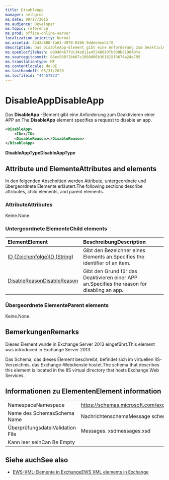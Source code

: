 ```yaml
---
title: DisableApp
manager: sethgros
ms.date: 09/17/2015
ms.audience: Developer
ms.topic: reference
ms.prod: office-online-server
localization_priority: Normal
ms.assetid: 42d2a888-fa62-4970-8306-9ddde4eeb1f0
description: Das DisableApp-Element gibt eine Anforderung zum Deaktivieren einer APP an.
ms.openlocfilehash: e99464677dc34e011e45548083fb830b819649fa
ms.sourcegitcommit: 88ec988f2bb67c1866d06b361615f3674a24e795
ms.translationtype: MT
ms.contentlocale: de-DE
ms.lasthandoff: 05/31/2020
ms.locfileid: "44457823"
---
```

# <a name="disableapp"></a><span data-ttu-id="4794c-103">DisableApp</span><span class="sxs-lookup"><span data-stu-id="4794c-103">DisableApp</span></span>

<span data-ttu-id="4794c-104">Das **DisableApp** -Element gibt eine Anforderung zum Deaktivieren einer APP an.</span><span class="sxs-lookup"><span data-stu-id="4794c-104">The **DisableApp** element specifies a request to disable an app.</span></span> 
  
```XML
<DisableApp>
    <ID></ID>
    <DisableReason></DisableReason>
</DisableApp>
```

 <span data-ttu-id="4794c-105">**DisableAppType**</span><span class="sxs-lookup"><span data-stu-id="4794c-105">**DisableAppType**</span></span>
## <a name="attributes-and-elements"></a><span data-ttu-id="4794c-106">Attribute und Elemente</span><span class="sxs-lookup"><span data-stu-id="4794c-106">Attributes and elements</span></span>

<span data-ttu-id="4794c-107">In den folgenden Abschnitten werden Attribute, untergeordnete und übergeordnete Elemente erläutert.</span><span class="sxs-lookup"><span data-stu-id="4794c-107">The following sections describe attributes, child elements, and parent elements.</span></span>
  
### <a name="attributes"></a><span data-ttu-id="4794c-108">Attribute</span><span class="sxs-lookup"><span data-stu-id="4794c-108">Attributes</span></span>

<span data-ttu-id="4794c-109">Keine.</span><span class="sxs-lookup"><span data-stu-id="4794c-109">None.</span></span>
  
### <a name="child-elements"></a><span data-ttu-id="4794c-110">Untergeordnete Elemente</span><span class="sxs-lookup"><span data-stu-id="4794c-110">Child elements</span></span>

|<span data-ttu-id="4794c-111">**Element**</span><span class="sxs-lookup"><span data-stu-id="4794c-111">**Element**</span></span>|<span data-ttu-id="4794c-112">**Beschreibung**</span><span class="sxs-lookup"><span data-stu-id="4794c-112">**Description**</span></span>|
|:-----|:-----|
|[<span data-ttu-id="4794c-113">ID (Zeichenfolge)</span><span class="sxs-lookup"><span data-stu-id="4794c-113">ID (String)</span></span>](id-string.md) <br/> |<span data-ttu-id="4794c-114">Gibt den Bezeichner eines Elements an.</span><span class="sxs-lookup"><span data-stu-id="4794c-114">Specifies the identifier of an item.</span></span>  <br/> |
|[<span data-ttu-id="4794c-115">DisableReason</span><span class="sxs-lookup"><span data-stu-id="4794c-115">DisableReason</span></span>](disablereason.md) <br/> |<span data-ttu-id="4794c-116">Gibt den Grund für das Deaktivieren einer APP an.</span><span class="sxs-lookup"><span data-stu-id="4794c-116">Specifies the reason for disabling an app.</span></span>  <br/> |
   
### <a name="parent-elements"></a><span data-ttu-id="4794c-117">Übergeordnete Elemente</span><span class="sxs-lookup"><span data-stu-id="4794c-117">Parent elements</span></span>

<span data-ttu-id="4794c-118">Keine.</span><span class="sxs-lookup"><span data-stu-id="4794c-118">None.</span></span>
  
## <a name="remarks"></a><span data-ttu-id="4794c-119">Bemerkungen</span><span class="sxs-lookup"><span data-stu-id="4794c-119">Remarks</span></span>

<span data-ttu-id="4794c-120">Dieses Element wurde in Exchange Server 2013 eingeführt.</span><span class="sxs-lookup"><span data-stu-id="4794c-120">This element was introduced in Exchange Server 2013.</span></span>
  
<span data-ttu-id="4794c-121">Das Schema, das dieses Element beschreibt, befindet sich im virtuellen IIS-Verzeichnis, das Exchange-Webdienste hostet.</span><span class="sxs-lookup"><span data-stu-id="4794c-121">The schema that describes this element is located in the IIS virtual directory that hosts Exchange Web Services.</span></span>
  
## <a name="element-information"></a><span data-ttu-id="4794c-122">Informationen zu Elementen</span><span class="sxs-lookup"><span data-stu-id="4794c-122">Element information</span></span>

|||
|:-----|:-----|
|<span data-ttu-id="4794c-123">Namespace</span><span class="sxs-lookup"><span data-stu-id="4794c-123">Namespace</span></span>  <br/> |https://schemas.microsoft.com/exchange/services/2006/messages  <br/> |
|<span data-ttu-id="4794c-124">Name des Schemas</span><span class="sxs-lookup"><span data-stu-id="4794c-124">Schema Name</span></span>  <br/> |<span data-ttu-id="4794c-125">Nachrichtenschema</span><span class="sxs-lookup"><span data-stu-id="4794c-125">Message schema</span></span>  <br/> |
|<span data-ttu-id="4794c-126">Überprüfungsdatei</span><span class="sxs-lookup"><span data-stu-id="4794c-126">Validation File</span></span>  <br/> |<span data-ttu-id="4794c-127">Messages. xsd</span><span class="sxs-lookup"><span data-stu-id="4794c-127">messages.xsd</span></span>  <br/> |
|<span data-ttu-id="4794c-128">Kann leer sein</span><span class="sxs-lookup"><span data-stu-id="4794c-128">Can Be Empty</span></span>  <br/> ||
   
## <a name="see-also"></a><span data-ttu-id="4794c-129">Siehe auch</span><span class="sxs-lookup"><span data-stu-id="4794c-129">See also</span></span>

- [<span data-ttu-id="4794c-130">EWS-XML-Elemente in Exchange</span><span class="sxs-lookup"><span data-stu-id="4794c-130">EWS XML elements in Exchange</span></span>](ews-xml-elements-in-exchange.md)

